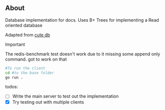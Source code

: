 ## About

Database implementation for docs.
Uses B+ Trees for implementing a Read oriented database

Adapted from [cute db](https://github.com/naqvijafar91/cuteDB)

> [!IMPORTANT]
> The redis-benchmark test doesn't work due to it missing some append only command. got to work on that

```bash
#To run the client
cd #to the base folder
go run .
```

todos:
- [ ] Write the main server to test out the implementation
- [x] Try testing out with multiple clients
